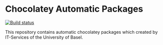 # Chocolatey Automatic Packages

[![Build status](https://ci.appveyor.com/api/projects/status/uk6l6t9mtw0hbm3p/branch/master?svg=true)](https://ci.appveyor.com/project/LizenzManagement/chocolatey-automatic-packages/branch/master)

This repository contains automatic chocolatey packages which created by IT-Services of the University of Basel.
